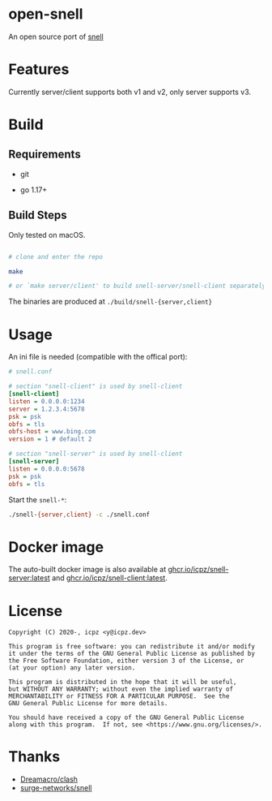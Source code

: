 # open-snell

An open source port of [snell](https://github.com/surge-networks/snell)

# Features

Currently server/client supports both v1 and v2, only server supports v3.

# Build

## Requirements

+ git

+ go 1.17+

## Build Steps

Only tested on macOS.

```bash

# clone and enter the repo

make

# or `make server/client' to build snell-server/snell-client separately

```

The binaries are produced at `./build/snell-{server,client}`

# Usage

An ini file is needed (compatible with the offical port):

```ini
# snell.conf

# section "snell-client" is used by snell-client
[snell-client]
listen = 0.0.0.0:1234
server = 1.2.3.4:5678
psk = psk
obfs = tls
obfs-host = www.bing.com
version = 1 # default 2

# section "snell-server" is used by snell-client
[snell-server]
listen = 0.0.0.0:5678
psk = psk
obfs = tls
```

Start the `snell-*`:

```bash
./snell-{server,client} -c ./snell.conf
```

# Docker image

The auto-built docker image is also available at [ghcr.io/icpz/snell-server:latest](https://github.com/icpz/open-snell/pkgs/container/snell-server) and [ghcr.io/icpz/snell-client:latest](https://github.com/icpz/open-snell/pkgs/container/snell-client).

# License

```
Copyright (C) 2020-, icpz <y@icpz.dev>

This program is free software: you can redistribute it and/or modify
it under the terms of the GNU General Public License as published by
the Free Software Foundation, either version 3 of the License, or
(at your option) any later version.

This program is distributed in the hope that it will be useful,
but WITHOUT ANY WARRANTY; without even the implied warranty of
MERCHANTABILITY or FITNESS FOR A PARTICULAR PURPOSE.  See the
GNU General Public License for more details.

You should have received a copy of the GNU General Public License
along with this program.  If not, see <https://www.gnu.org/licenses/>.
```

# Thanks

+ [Dreamacro/clash](https://github.com/Dreamacro/clash)
+ [surge-networks/snell](https://github.com/surge-networks/snell)

